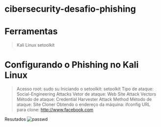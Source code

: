 # cibersecurity-desafio-phishing

# Ferramentas
> Kali Linux
> setoolkit

# Configurando o Phishing no Kali Linux
> Acesso root: sudo su
> Iniciando o setoolkit: setoolkit
> Tipo de ataque: Social-Engineering Attacks
> Vetor de ataque: Web Site Attack Vectors
> Método de ataque: Credential Harvester Attack Method 
> Método de ataque: Site Cloner
> Obtendo o endereço da máquina: ifconfig
> URL para clone: http://www.facebook.com

Resutados
![passwd](https://github.com/user-attachments/assets/09df9564-1f7a-4ea9-a3ac-0b3acca73812)
